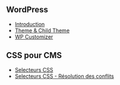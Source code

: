 ## WordPress

- [Introduction](./wp/introduction)
- [Theme & Child Theme](./wp/theme)
- [WP Customizer](./wp/customizer)

## CSS pour CMS

- [Selecteurs CSS](./css/css-selecteurs)
- [Selecteurs CSS - Résolution des conflits](./css/css-specificite)
<!---

## WooCommerce

- [CSS - Introduction](./css/premiers-pas)
- [Box Model](./css/box-model)
- [Couleurs](./css/couleurs)
- [Typographie](./css/typographie)

- [RWD](./css/rwd)

- [Flexbox](./css/flexbox)
- [Grid](./css/grid)
- [Position & z-index](./css/position-z-index)
  -->
